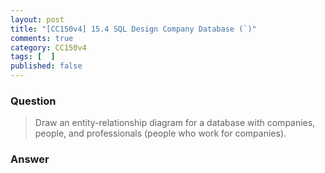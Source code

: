 ```yaml
---
layout: post
title: "[CC150v4] 15.4 SQL Design Company Database (`)"
comments: true
category: CC150v4
tags: [  ]
published: false
---
```


### Question

> Draw an entity-relationship diagram for a database with companies, people, and professionals (people who work for companies). 

### Answer 

